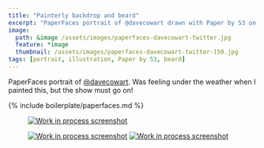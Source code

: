 ```yaml
---
title: "Painterly backdrop and beard"
excerpt: "PaperFaces portrait of @davecowart drawn with Paper by 53 on an iPad."
image: 
  path: &image /assets/images/paperfaces-davecowart-twitter.jpg 
  feature: *image
  thumbnail: /assets/images/paperfaces-davecowart-twitter-150.jpg
tags: [portrait, illustration, Paper by 53, beard]
---
```


PaperFaces portrait of [@davecowart](http://twitter.com/davecowart). Was feeling under the weather when I painted this, but the show must go on!

{% include boilerplate/paperfaces.md %}

<figure>
	<a href="/assets/images/paperfaces-davecowart-process-1-lg.jpg"><img src="/assets/images/paperfaces-davecowart-process-1-600.jpg" alt="Work in process screenshot"></a>
</figure>

<figure class="half">
	<a href="/assets/images/paperfaces-davecowart-process-2-lg.jpg"><img src="/assets/images/paperfaces-davecowart-process-2-600.jpg" alt="Work in process screenshot"></a>
	<a href="/assets/images/paperfaces-davecowart-process-3-lg.jpg"><img src="/assets/images/paperfaces-davecowart-process-3-600.jpg" alt="Work in process screenshot"></a>
</figure>
